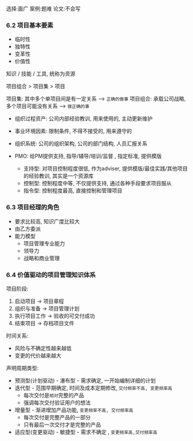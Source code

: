 选择:面广
案例:题难
论文:不会写

### 6.2 项目基本要素

+ 临时性
+ 独特性
+ 变革性
+ 价值性

知识 / 技能 / 工具, 统称为资源

项目组合 > 项目集 > 项目

项目集: 其中多个单项目间是有一定关系 -->  `正确的做事`
项目组合: 承载公司战略, 多个项目可能没有关系 --> `做正确的事`

+ 组织过程资产: 公司内部经验教训, 用来使用的, 主动更新维护
+ 事业环境因素: 限制条件, 不得不接受的, 用来遵守的
+ 组织系统: 公司的组织架构, 公司的部门结构, 人员汇报关系

+ PMO: 给PM提供支持, 指导/辅导/培训/监督 , 指定标准, 提供模版
  + 支持型: 对项目控制程度很低, 作为adviser, 提供模版/最佳实践/其他项目的经验教训, 其实是一个资源库
  + 控制型: 控制程度中等, 不仅提供支持, 通过各种手段要求项目服从
  + 指令型: 控制程度最高, 直接控制和管理项目

### 6.3 项目经理的角色

+ 要求比较高, 知识广度比较大
+ 由乙方委派
+ 能力模型
  + 项目管理专业能力
  + 领导力
  + 战略和商业管理

### 6.4 价值驱动的项目管理知识体系

项目阶段:

1. 启动项目 -> 项目章程
2. 组织与准备 -> 项目管理计划
3. 执行项目工作 -> 验收的可交付成功
4. 结束项目 -> 存档项目文件

时间关系:

+ 风险与不确定性越来越低
+ 变更的代价越来越大

声明周期类型:

+ 预测型(计划驱动) - 瀑布型 - 需求确定, 一开始编制详细的计划
+ 迭代型 - 范围早期确定, 时间及成本定期修改, `交付频率不高, 变更频率高`
  + 每次交付是`相对`完整的产品
  + 强调每次交付验证用户的想法
+ 增量型 - 渐进增加产品功能, `变更频率不高, 交付频率高`
  + 每次交付是完整产品的一部分
  + 只有最后一次交付才是完整的产品
+ 适应型(变更驱动) - 敏捷型 - 需求不确定 , `变更频率高,交付频率高`

















































